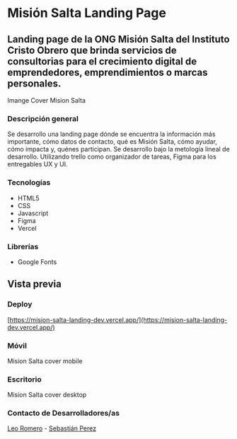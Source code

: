 # Misión Salta Landing Page

## Landing page de la ONG Misión Salta del Instituto Cristo Obrero que brinda servicios de consultorias para el crecimiento digital de emprendedores, emprendimientos o marcas personales.

Imange Cover Mision Salta


### Descripción general

Se desarrollo una landing page dónde se encuentra la información más importante, cómo datos de contacto, qué es Misión Salta, cómo ayudar, cómo impacta y, quénes participan. Se desarrollo bajo la metología lineal de desarrollo. Utilizando trello como organizador de tareas, Figma para los entregables UX y UI.

### Tecnologías

- HTML5
- CSS
- Javascript
- Figma
- Vercel

### Librerías

- Google Fonts

## Vista previa

### Deploy

[https://mision-salta-landing-dev.vercel.app/](https://mision-salta-landing-dev.vercel.app/)

### Móvil

Mision Salta cover mobile


### Escritorio

Mision Salta cover desktop


### Contacto de Desarrolladores/as

[Leo Romero](https://www.linkedin.com/in/leonardogerbacioromero/) - 
[Sebastián Perez](https://www.linkedin.com/in/sebastian-perezz/)
